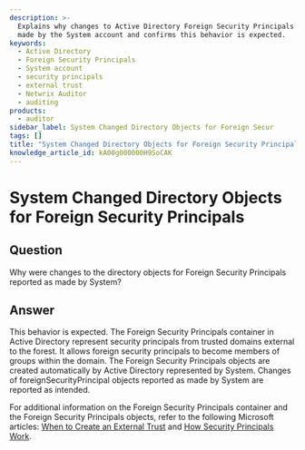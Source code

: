 ```yaml
---
description: >-
  Explains why changes to Active Directory Foreign Security Principals appear as
  made by the System account and confirms this behavior is expected.
keywords:
  - Active Directory
  - Foreign Security Principals
  - System account
  - security principals
  - external trust
  - Netwrix Auditor
  - auditing
products:
  - auditor
sidebar_label: System Changed Directory Objects for Foreign Secur
tags: []
title: "System Changed Directory Objects for Foreign Security Principals"
knowledge_article_id: kA00g000000H9SoCAK
---
```


# System Changed Directory Objects for Foreign Security Principals

## Question

Why were changes to the directory objects for Foreign Security Principals reported as made by System?

## Answer

This behavior is expected. The Foreign Security Principals container in Active Directory represent security principals from trusted domains external to the forest. It allows foreign security principals to become members of groups within the domain. The Foreign Security Principals objects are created automatically by Active Directory represented by System. Changes of foreignSecurityPrincipal objects reported as made by System are reported as intended.

For additional information on the Foreign Security Principals container and the Foreign Security Principals objects, refer to the following Microsoft articles: [When to Create an External Trust](https://learn.microsoft.com/en-us/previous-versions/windows/it-pro/windows-server-2003/cc755427(v=ws.10)?redirectedfrom=MSDN) and [How Security Principals Work](https://learn.microsoft.com/en-us/previous-versions/windows/it-pro/windows-server-2003/cc779144(v=ws.10)?redirectedfrom=MSDN).
